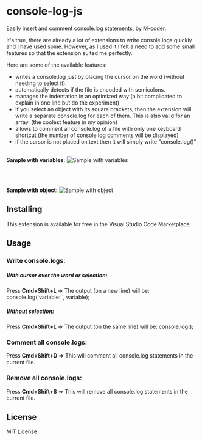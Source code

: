 # console-log-js

Easily insert and comment console.log statements, by [M-coder](https://github.com/Manou-coder).

It's true, there are already a lot of extensions to write console.logs quickly and I have used some.
However, as I used it I felt a need to add some small features so that the extension suited me perfectly.

Here are some of the available features:

- writes a console.log just by placing the cursor on the word (without needing to select it).
- automatically detects if the file is encoded with semicolons.
- manages the indentation in an optimized way (a bit complicated to explain in one line but do the experiment)
- if you select an object with its square brackets, then the extension will write a separate console.log for each of them. This is also valid for an array. (the coolest feature in my opinion)
- allows to comment all console.log of a file with only one keyboard shortcut (the number of console log comments will be displayed)
- if the cursor is not placed on text then it will simply write "console.log()"
  <br/>
  <br/>

**Sample with variables:**
![Sample with variables](https://user-images.githubusercontent.com/102325816/223101948-05cac817-fbff-4e7e-848a-28627e6ca2aa.gif)

<br/>
<br/>

**Sample with object:**
![Sample with object](https://user-images.githubusercontent.com/102325816/223102960-a4083027-b018-4676-86c1-7f0317b93aab.gif)

## Installing

This extension is available for free in the Visual Studio Code Marketplace.

## Usage

### Write console.logs:

##### With cursor over the word or selection:

Press **Cmd+Shift+L** => The output (on a new line) will be: console.log('variable: ', variable);

##### Without selection:

Press **Cmd+Shift+L** => The output (on the same line) will be: console.log();

### Comment all console.logs:

Press **Cmd+Shift+D** => This will comment all console.log statements in the current file.

### Remove all console.logs:

Press **Cmd+Shift+S** => This will remove all console.log statements in the current file.

## License

MIT License
